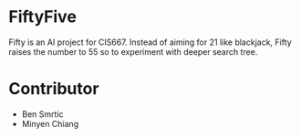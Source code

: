 # FiftyFive

Fifty is an AI project for CIS667. Instead of aiming for 21 like blackjack, Fifty raises the number to 55 so to experiment with deeper search tree.

# Contributor

- Ben Smrtic
- Minyen Chiang
